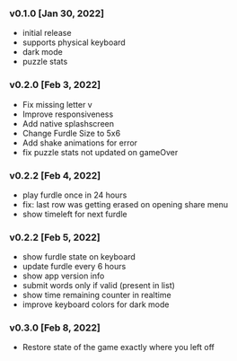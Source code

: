 ### v0.1.0 [Jan 30, 2022]
- initial release
- supports physical keyboard
- dark mode
- puzzle stats
### v0.2.0 [Feb 3, 2022]
- Fix missing letter v
- Improve responsiveness
- Add native splashscreen
- Change Furdle Size to 5x6
- Add shake animations for error
- fix puzzle stats not updated on gameOver 

### v0.2.2 [Feb 4, 2022]
- play furdle once in 24 hours
- fix: last row was getting erased on opening share menu
- show timeleft for next furdle

### v0.2.2 [Feb 5, 2022]
- show furdle state on keyboard
- update furdle every 6 hours
- show app version info
- submit words only if valid (present in list)
- show time remaining counter in realtime
- improve keyboard colors for dark mode

### v0.3.0 [Feb 8, 2022]

- Restore state of the game exactly where you left off
